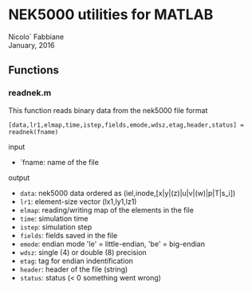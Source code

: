 # NEK5000 utilities for MATLAB

Nicolo` Fabbiane <br /> 
January, 2016


## Functions

### readnek.m
This function reads binary data from the nek5000 file format

`[data,lr1,elmap,time,istep,fields,emode,wdsz,etag,header,status] = readnek(fname)`

input
   - `fname:  name of the file 

output
   - `data`:   nek5000 data ordered as (iel,inode,[x|y|(z)|u|v|(w)|p|T|s_i])
   - `lr1`:    element-size vector (lx1,ly1,lz1)
   - `elmap`:  reading/writing map of the elements in the file
   - `time`:   simulation time
   - `istep`:  simulation step
   - `fields`: fields saved in the file
   - `emode`:  endian mode 'le' = little-endian, 'be' = big-endian
   - `wdsz`:   single (4) or double (8) precision
   - `etag`:   tag for endian indentification
   - `header`: header of the file (string)
   - `status`: status (< 0 something went wrong)

